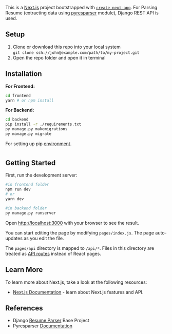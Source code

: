 This is a [Next.js](https://nextjs.org/) project bootstrapped with [`create-next-app`](https://github.com/vercel/next.js/tree/canary/packages/create-next-app). For Parsing Resume (extracting data using [pyresparser](https://pypi.org/project/pyresparser/) module), Django REST API is used.

## Setup

1. Clone or download this repo into your local system <br/>
`git clone ssh://john@example.com/path/to/my-project.git `
2. Open the repo folder and open it in terminal

## Installation

**For Frontend:**
```bash
cd frontend
yarn # or npm install
```

**For Backend:**

```bash
cd backend
pip install -r ./requirements.txt 
py manage.py makemigrations
py manage.py migrate
```
For setting up pip [environment](https://packaging.python.org/en/latest/guides/installing-using-pip-and-virtual-environments/).

#

## Getting Started

First, run the development server:

```bash
#in frontend folder
npm run dev  
# or
yarn dev

#in backend folder
py manage.py runserver
```

Open [http://localhost:3000](http://localhost:3000) with your browser to see the result.

You can start editing the page by modifying `pages/index.js`. The page auto-updates as you edit the file.


The `pages/api` directory is mapped to `/api/*`. Files in this directory are treated as [API routes](https://nextjs.org/docs/api-routes/introduction) instead of React pages.

## Learn More

To learn more about Next.js, take a look at the following resources:

- [Next.js Documentation](https://nextjs.org/docs) - learn about Next.js features and API.

## References

- Django [Resume Parser](https://github.com/OmkarPathak/ResumeParser) Base Project
- Pyresparser [Documentation](https://github.com/OmkarPathak/pyresparser)
